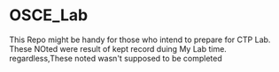 # OSCE_Lab

This Repo might be handy for those who intend to prepare for CTP Lab. These NOted were result of kept record duing My Lab time. regardless,These noted wasn't supposed to be completed
